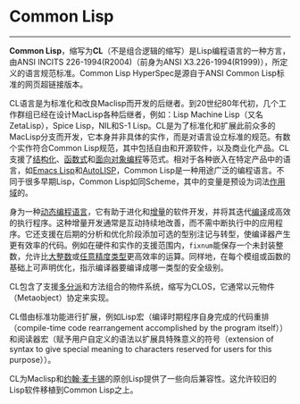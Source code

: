 # Common Lisp

---

**Common Lisp**，缩写为**CL**（不是组合逻辑的缩写）是Lisp编程语言的一种方言，由ANSI INCITS  226-1994(R2004)（前身为ANSI X3.226-1994(R1999)），所定义的语言规范标准。Common Lisp  HyperSpec是源自于ANSI Common Lisp标准的网页超链接版本。 

CL语言是为标准化和改良Maclisp而开发的后继者。到20世纪80年代初，几个工作群组已经在设计MacLisp各种后继者，例如：Lisp  Machine Lisp（又名 ZetaLisp），Spice Lisp，NIL和S-1  Lisp。CL是为了标准化和扩展此前众多的MacLisp分支而开发，它本身并非具体的实作，而是对语言设立标准的规范。有数个实作符合Common  Lisp规范，其中包括自由和开源软件，以及商业化产品。CL支援了[结构化](https://zh.wikipedia.org/wiki/%E7%BB%93%E6%9E%84%E5%8C%96%E7%BC%96%E7%A8%8B)、[函数式](https://zh.wikipedia.org/wiki/%E5%87%BD%E6%95%B8%E7%A8%8B%E5%BC%8F%E8%AA%9E%E8%A8%80)和[面向对象编程](https://zh.wikipedia.org/wiki/%E9%9D%A2%E5%90%91%E5%AF%B9%E8%B1%A1%E7%A8%8B%E5%BA%8F%E8%AE%BE%E8%AE%A1)等范式。相对于各种嵌入在特定产品中的语言，如[Emacs Lisp](https://zh.wikipedia.org/wiki/Emacs_Lisp)和[AutoLISP](https://zh.wikipedia.org/wiki/AutoLISP)，Common Lisp是一种用途广泛的编程语言。不同于很多早期Lisp，Common Lisp如同Scheme，其中的变量是预设为词法[作用域](https://zh.wikipedia.org/wiki/%E4%BD%9C%E7%94%A8%E5%9F%9F)的。 

身为一种[动态编程语言](https://zh.wikipedia.org/wiki/%E5%8A%A8%E6%80%81%E8%AF%AD%E8%A8%80)，它有助于进化和[增量](https://zh.wikipedia.org/wiki/%E8%BF%AD%E4%BB%A3%E5%BC%8F%E5%BC%80%E5%8F%91)的软件开发，并将其迭代[编译](https://zh.wikipedia.org/wiki/%E7%B7%A8%E8%AD%AF%E5%99%A8)成高效的执行程序。这种增量开发通常是互动持续地改善，而不需中断执行中的应用程序。它还支援在后期的分析和优化阶段添加可选的型别注记与转型，使编译器产生更有效率的代码。例如在硬件和实作的支援范围内，`fixnum`能保存一个未封装整数，允许比[大整数](https://zh.wikipedia.org/wiki/%E5%A4%A7%E6%95%B0_(%E6%95%B0%E5%AD%A6))或[任意精度类型](https://zh.wikipedia.org/wiki/%E9%AB%98%E7%B2%BE%E5%BA%A6%E8%AE%A1%E7%AE%97)更高效率的运算。同样地，在每个模组或函数的基础上可声明优化，指示编译器要编译成哪一类型的安全级别。 

CL包含了支援[多分派](https://zh.wikipedia.org/wiki/%E5%A4%9A%E5%88%86%E6%B4%BE)和方法组合的物件系统，缩写为CLOS，它通常以元物件（Metaobject）协定来实现。 

CL借由标准功能进行扩展，例如Lisp宏（编译时期程序自身完成的代码重排（compile-time code  rearrangement accomplished by the program  itself））和阅读器宏（赋予用户自定义的语法以扩展具特殊意义的符号（extension of syntax to give special  meaning to characters reserved for users for this purpose））。 

CL为Maclisp和[约翰·麦卡锡](https://zh.wikipedia.org/wiki/%E7%BA%A6%E7%BF%B0%C2%B7%E9%BA%A6%E5%8D%A1%E9%94%A1)的原创Lisp提供了一些向后兼容性。这允许较旧的Lisp软件移植到Common Lisp之上。 